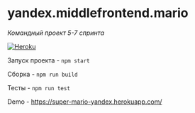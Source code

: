 # yandex.middlefrontend.mario
*Командный проект 5-7 спринта*

[![Heroku](https://heroku-badge.herokuapp.com/?app=super-mario-yandex&style=flat)](https://super-mario-yandex.herokuapp.com/)

Запуск проекта - `npm start`

Сборка - `npm run build`

Тесты - `npm run test`

Demo - https://super-mario-yandex.herokuapp.com/
